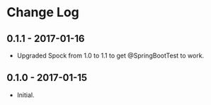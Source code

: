 # Change Log

## 0.1.1 - 2017-01-16

* Upgraded Spock from 1.0 to 1.1 to get @SpringBootTest to work.

## 0.1.0 - 2017-01-15

* Initial.

